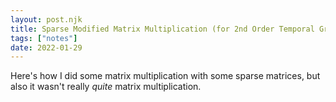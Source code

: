 ```yaml
---
layout: post.njk
title: Sparse Modified Matrix Multiplication (for 2nd Order Temporal Graph Neighbors)
tags: ["notes"]
date: 2022-01-29
---
```

Here's how I did some matrix multiplication with some sparse matrices, but also it wasn't really *quite* matrix multiplication.